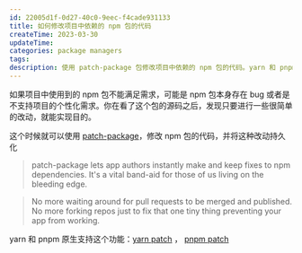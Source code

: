 ```yaml
---
id: 22005d1f-0d27-40c0-9eec-f4cade931133
title: 如何修改项目中依赖的 npm 包的代码
createTime: 2023-03-30
updateTime:
categories: package managers
tags:
description: 使用 patch-package 包修改项目中依赖的 npm 包的代码。yarn 和 pnpm 原生支持此功能，可直接使用。
---
```


如果项目中使用到的 npm 包不能满足需求，可能是 npm 包本身存在 bug 或者是不支持项目的个性化需求。你在看了这个包的源码之后，发现只要进行一些很简单的改动，就能实现目的。

这个时候就可以使用 [patch-package](https://www.npmjs.com/package/patch-package)，修改 npm 包的代码，并将这种改动持久化

> patch-package lets app authors instantly make and keep fixes to npm dependencies. It's a vital band-aid for those of us living on the bleeding edge.

> No more waiting around for pull requests to be merged and published. No more forking repos just to fix that one tiny thing preventing your app from working.

yarn 和 pnpm 原生支持这个功能：[yarn patch](https://yarnpkg.com/cli/patch) ， [pnpm patch](https://yarnpkg.com/cli/patch)
